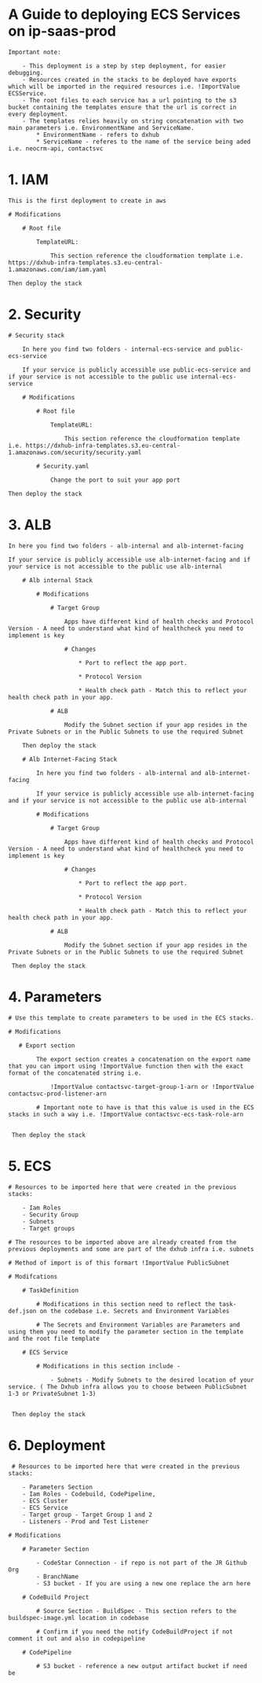 # A Guide to deploying ECS Services on ip-saas-prod

    Important note:
        
        - This deployment is a step by step deployment, for easier debugging.
        - Resources created in the stacks to be deployed have exports which will be imported in the required resources i.e. !ImportValue ECSService.
        - The root files to each service has a url pointing to the s3 bucket containing the templates ensure that the url is correct in every deployment.
        - The templates relies heavily on string concatenation with two main parameters i.e. EnvironmentName and ServiceName. 
            * EnvironmentName - refers to dxhub
            * ServiceName - referes to the name of the service being aded i.e. neocrm-api, contactsvc

# 1. IAM 

    This is the first deployment to create in aws

    # Modifications

        # Root file

            TemplateURL: 

                This section reference the cloudformation template i.e. https://dxhub-infra-templates.s3.eu-central-1.amazonaws.com/iam/iam.yaml

    Then deploy the stack


# 2. Security

    # Security stack 

        In here you find two folders - internal-ecs-service and public-ecs-service

        If your service is publicly accessible use public-ecs-service and if your service is not accessible to the public use internal-ecs-service

        # Modifications

            # Root file

                TemplateURL: 

                    This section reference the cloudformation template i.e. https://dxhub-infra-templates.s3.eu-central-1.amazonaws.com/security/security.yaml

            # Security.yaml

                Change the port to suit your app port

    Then deploy the stack

# 3. ALB

    In here you find two folders - alb-internal and alb-internet-facing

    If your service is publicly accessible use alb-internet-facing and if your service is not accessible to the public use alb-internal

        # Alb internal Stack

            # Modifications

                # Target Group

                    Apps have different kind of health checks and Protocol Version - A need to understand what kind of healthcheck you need to implement is key

                    # Changes
                    
                        * Port to reflect the app port.

                        * Protocol Version
                    
                        * Health check path - Match this to reflect your health check path in your app.

                # ALB

                    Modify the Subnet section if your app resides in the Private Subnets or in the Public Subnets to use the required Subnet

        Then deploy the stack

        # Alb Internet-Facing Stack

            In here you find two folders - alb-internal and alb-internet-facing

            If your service is publicly accessible use alb-internet-facing and if your service is not accessible to the public use alb-internal

            # Modifications

                # Target Group

                    Apps have different kind of health checks and Protocol Version - A need to understand what kind of healthcheck you need to implement is key

                    # Changes
                    
                        * Port to reflect the app port.

                        * Protocol Version
                    
                        * Health check path - Match this to reflect your health check path in your app.

                # ALB

                    Modify the Subnet section if your app resides in the Private Subnets or in the Public Subnets to use the required Subnet

     Then deploy the stack


# 4. Parameters

    # Use this template to create parameters to be used in the ECS stacks.

    # Modifications

       # Export section

            The export section creates a concatenation on the export name that you can import using !ImportValue function then with the exact format of the concatenated string i.e.

                !ImportValue contactsvc-target-group-1-arn or !ImportValue contactsvc-prod-listener-arn

            # Important note to have is that this value is used in the ECS stacks in such a way i.e. !ImportValue contactsvc-ecs-task-role-arn


     Then deploy the stack

# 5. ECS

    # Resources to be imported here that were created in the previous stacks:

        - Iam Roles
        - Security Group
        - Subnets
        - Target groups

    # The resources to be imported above are already created from the previous deployments and some are part of the dxhub infra i.e. subnets

    # Method of import is of this formart !ImportValue PublicSubnet

    # Modifcations

        # TaskDefinition

            # Modifications in this section need to reflect the task-def.json on the codebase i.e. Secrets and Environment Variables

            # The Secrets and Environment Variables are Parameters and using them you need to modify the parameter section in the template and the root file template

        # ECS Service

            # Modifications in this section include - 

                - Subnets - Modify Subnets to the desired location of your service. ( The Dxhub infra allows you to choose between PublicSubnet 1-3 or PrivateSubnet 1-3)


     Then deploy the stack


# 6. Deployment

     # Resources to be imported here that were created in the previous stacks:

        - Parameters Section
        - Iam Roles - Codebuild, CodePipeline,
        - ECS Cluster
        - ECS Service
        - Target group - Target Group 1 and 2
        - Listeners - Prod and Test Listener

    # Modifications

        # Parameter Section

            - CodeStar Connection - if repo is not part of the JR Github Org
            - BranchName
            - S3 bucket - If you are using a new one replace the arn here

        # CodeBuild Project

            # Source Section - BuildSpec - This section refers to the buildspec-image.yml location in codebase

            # Confirm if you need the notify CodeBuildProject if not comment it out and also in codepipeline

        # CodePipeline

            # S3 bucket - reference a new output artifact bucket if need be
